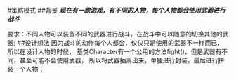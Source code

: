 #策略模式
##背景
***现在有一款游戏，有不同的人物，每个人物都会使用武器进行战斗***

要求：不同人物可以装备不同的武器进行战斗，在战斗中可以随意的切换其他的武器;
##设计想法
因为战斗的动作每个人都会，仅仅只是使用的武器不一样而已，所以在设计人物的时候，
基类Character有一个公用的方法fight()，但是武器有不同，甚至可能不会使用武器，
所以将武器抽离出来，单独进行封装，最后进行拼装一个人物；